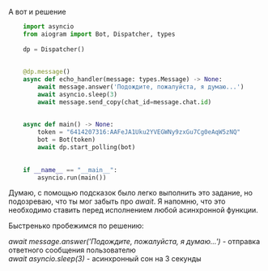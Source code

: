 А вот и решение
```python
    import asyncio
    from aiogram import Bot, Dispatcher, types
    
    dp = Dispatcher()
    
    
    @dp.message()
    async def echo_handler(message: types.Message) -> None:
        await message.answer('Подождите, пожалуйста, я думаю...')
        await asyncio.sleep(3)
        await message.send_copy(chat_id=message.chat.id)
    
    
    async def main() -> None:
        token = "6414207316:AAFeJA1Uku2YVEGWNy9zxGu7Cg0eAqW5zNQ"
        bot = Bot(token)
        await dp.start_polling(bot)
    
    
    if __name__ == "__main__":
        asyncio.run(main())
```
Думаю, с помощью подсказок было легко выполнить это задание, но подозреваю, что ты мог забыть про _await_. Я напомню, что это необходимо ставить перед исполнением любой асинхронной функции.

Быстренько пробежимся по решению:

_await message.answer('Подождите, пожалуйста, я думаю...')_ - отправка ответного сообщения пользователю  
_await asyncio.sleep(3)_ - асинхронный сон на 3 секунды